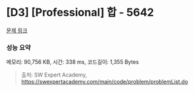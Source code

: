 # [D3] [Professional] 합 - 5642 

[문제 링크](https://swexpertacademy.com/main/code/problem/problemDetail.do?contestProbId=AWXQm2SqdxkDFAUo) 

### 성능 요약

메모리: 90,756 KB, 시간: 338 ms, 코드길이: 1,355 Bytes



> 출처: SW Expert Academy, https://swexpertacademy.com/main/code/problem/problemList.do